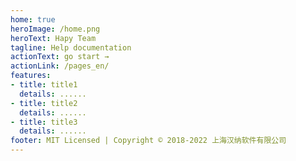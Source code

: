 ```yaml
---
home: true
heroImage: /home.png
heroText: Hapy Team
tagline: Help documentation
actionText: go start →
actionLink: /pages_en/
features:
- title: title1
  details: ......
- title: title2
  details: ......
- title: title3
  details: ......
footer: MIT Licensed | Copyright © 2018-2022 上海汉纳软件有限公司
---
```


